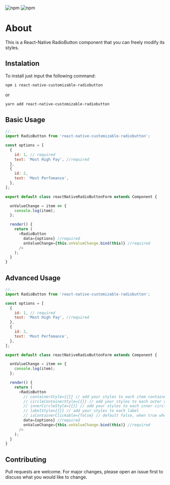 ![npm](https://img.shields.io/npm/v/react-native?color=%232fa90f&label=react-native&style=plastic)
![npm](https://img.shields.io/npm/dm/react-native-customizable-radiobutton?style=plastic)

# About

This is a React-Native RadioButton component that you can freely modify its styles.

## Instalation

To install just input the following command:

```bash
npm i react-native-customizable-radiobutton
```

or

```bash
yarn add react-native-customizable-radiobutton
```

## Basic Usage

```javascript
//...
import RadioButton from 'react-native-customizable-radiobutton';

const options = [
  {
    id: 1, // required
    text: 'Most High Pay', //required
  },
  {
    id: 2,
    text: 'Most Perfomance',
  },
];

export default class reactNativeRadioButtonForm extends Component {

  onValueChange = item => {
    console.log(item);
  };

  render() {
    return (
      <RadioButton
        data={options} //required
        onValueChange={this.onValueChange.bind(this)} //required
      />
    );
  }
}
```

## Advanced Usage

```javascript
//...
import RadioButton from 'react-native-customizable-radiobutton';

const options = [
  {
    id: 1, // required
    text: 'Most High Pay', //required
  },
  {
    id: 2,
    text: 'Most Perfomance',
  },
];

export default class reactNativeRadioButtonForm extends Component {

  onValueChange = item => {
    console.log(item);
  };

  render() {
    return (
      <RadioButton
        // containerStyle={{}} // add your styles to each item container
        // circleContainerStyle={{}} // add your styles to each outer circle
        // innerCircleStyle={{}} // add your styles to each inner circle
        // labelStyle={{}} // add your styles to each label
        // isContainerClickable={false} // default false, when true whole item container changes value
        data={options} //required
        onValueChange={this.onValueChange.bind(this)} //required
      />
    );
  }
}
```

## Contributing

Pull requests are welcome. For major changes, please open an issue first to discuss what you would like to change.